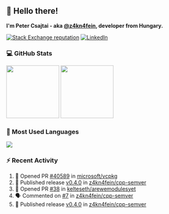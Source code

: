 ## 👋 Hello there!

**I'm Peter Csajtai - aka [@z4kn4fein](https://github.com/z4kn4fein), developer from Hungary.**

[![Stack Exchange reputation](https://img.shields.io/stackexchange/stackoverflow/r/8700582?color=orange&label=reputation&logo=stackoverflow&style=for-the-badge)](https://stackoverflow.com/users/8700582)
[![LinkedIn](https://img.shields.io/badge/linkedin-%230077B5.svg?style=for-the-badge&logo=linkedin&logoColor=white)](https://www.linkedin.com/in/csajtai-p%C3%A9ter-45395341/)

### 💻 GitHub Stats

<div>
  <img height="140px" src="https://github-readme-stats-pcsajtai.vercel.app/api?username=z4kn4fein&show_icons=true&hide_border=true&count_private=true&custom_title=Stats&theme=dracula&line_height=24&hide_title=true">
  <img height="140px" src="https://streak-stats.demolab.com?user=z4kn4fein&theme=dracula&hide_border=true">
  
</div>

### :toolbox: Most Used Languages

<img src="https://github-readme-stats-pcsajtai.vercel.app/api/top-langs/?username=z4kn4fein&theme=dracula&hide_border=true&layout=compact&langs_count=8&hide_title=true">

### :zap: Recent Activity

<!--START_SECTION:activity-->
1. 💪 Opened PR [#40589](https://github.com/microsoft/vcpkg/pull/40589) in [microsoft/vcpkg](https://github.com/microsoft/vcpkg)
2. 🚀 Published release [v0.4.0](https://github.com/z4kn4fein/cpp-semver/releases/tag/v0.4.0) in [z4kn4fein/cpp-semver](https://github.com/z4kn4fein/cpp-semver)
3. 💪 Opened PR [#38](https://github.com/kelteseth/arewemodulesyet/pull/38) in [kelteseth/arewemodulesyet](https://github.com/kelteseth/arewemodulesyet)
4. 🗣 Commented on [#7](https://github.com/z4kn4fein/cpp-semver/issues/7#issuecomment-2302532026) in [z4kn4fein/cpp-semver](https://github.com/z4kn4fein/cpp-semver)
5. 🚀 Published release [v0.4.0](https://github.com/z4kn4fein/cpp-semver/releases/tag/v0.4.0) in [z4kn4fein/cpp-semver](https://github.com/z4kn4fein/cpp-semver)
<!--END_SECTION:activity-->
